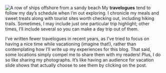 ![A row of ships offshore from a sandy beach](/img/sections/travelguide.jpg) 
My **travelogues** tend to follow my day’s schedule when I’m out exploring. I chronicle my meals and sweet treats along with tourist sites worth checking out, including hiking trails. Sometimes, I may include just one particular trip highlight; other times, I’ll include several so you can make a day trip out of them.

I’ve written fewer travelogues in recent years, as I’ve tried to focus on having a nice time while vacationing (imagine that!), rather than contemplating how I’ll write up my experiences for this blog. That said, some locations simply compel me to share them with my readers! Plus, I do so like sharing my photographs. It’s like having an audience for vacation slide shows that actually choose to see them by clicking on the post.
